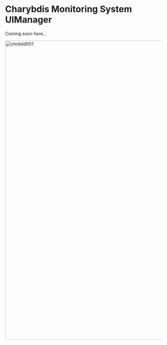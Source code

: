 # Charybdis Monitoring System UIManager
Coming soon here...

<img width="960" alt="chrdsld001" src="https://github.com/user-attachments/assets/7f66fcc8-d841-450b-96de-609f6792e6dc">
